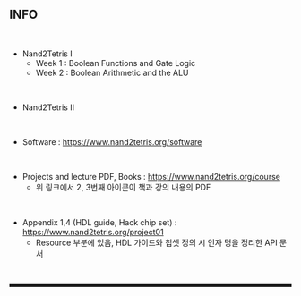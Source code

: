 ## INFO

<br>

+ Nand2Tetris I
  + Week 1 : Boolean Functions and Gate Logic
  + Week 2 : Boolean Arithmetic and the ALU

<br>

+ Nand2Tetris II

<br>

+ Software : https://www.nand2tetris.org/software

<br>

+ Projects and lecture PDF, Books : https://www.nand2tetris.org/course
  + 위 링크에서 2, 3번째 아이콘이 책과 강의 내용의 PDF

<br>

+ Appendix 1,4 (HDL guide, Hack chip set) : https://www.nand2tetris.org/project01
  + Resource 부분에 있음, HDL 가이드와 칩셋 정의 시 인자 명을 정리한 API 문서 

<br><hr style="border: 2px solid;"><br>
